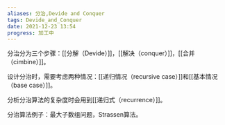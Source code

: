 ```yaml
---
aliases: 分治,Devide and Conquer
tags: Devide_and_Conquer
date: 2021-12-23 13:54
progress: 加工中
---
```




分治分为三个步骤：[[分解（Devide）]]，[[解决（conquer）]]，[[合并（cimbine）]]。

设计分治时，需要考虑两种情况：[[递归情况（recursive case）]]和[[基本情况（base case）]]。

分析分治算法的复杂度时会用到[[递归式（recurrence）]]。

分治算法例子：最大子数组问题，Strassen算法。
